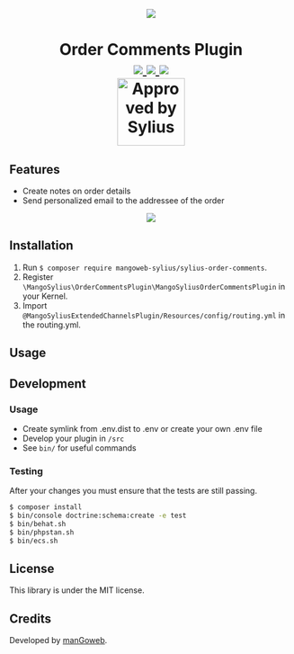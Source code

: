 <p align="center">
    <a href="https://www.mangoweb.cz/en/" target="_blank">
        <img src="https://avatars0.githubusercontent.com/u/38423357?s=200&v=4"/>
    </a>
</p>
<h1 align="center">
Order Comments Plugin
<br />
    <a href="https://packagist.org/packages/mangoweb-sylius/sylius-extended-channels" title="License" target="_blank">
        <img src="https://img.shields.io/packagist/l/mangoweb-sylius/sylius-extended-channels.svg" />
    </a>
    <a href="https://packagist.org/packages/mangoweb-sylius/sylius-extended-channels" title="Version" target="_blank">
        <img src="https://img.shields.io/packagist/v/mangoweb-sylius/sylius-extended-channels.svg" />
    </a>
    <a href="http://travis-ci.org/mangoweb-sylius/SyliusExtendedChannelsPlugin" title="Build status" target="_blank">
        <img src="https://img.shields.io/travis/mangoweb-sylius/SyliusExtendedChannelsPlugin/master.svg" />
    </a>
    <br />
    <img src="https://sylius.com/assets/badge-approved-by-sylius.png" alt="Approved by Sylius" width="120"/>
</h1>

## Features

* Create notes on order details
* Send personalized email to the addressee of the order

<p align="center">
	<img src="https://raw.githubusercontent.com/mangoweb-sylius/SyliusOrderCommentsPlugin/master/doc/admin.png"/>
</p>

## Installation

1. Run `$ composer require mangoweb-sylius/sylius-order-comments`.
2. Register `\MangoSylius\OrderCommentsPlugin\MangoSyliusOrderCommentsPlugin` in your Kernel.
4. Import `@MangoSyliusExtendedChannelsPlugin/Resources/config/routing.yml` in the routing.yml.

## Usage

## Development

### Usage

- Create symlink from .env.dist to .env or create your own .env file
- Develop your plugin in `/src`
- See `bin/` for useful commands

### Testing

After your changes you must ensure that the tests are still passing.

```bash
$ composer install
$ bin/console doctrine:schema:create -e test
$ bin/behat.sh
$ bin/phpstan.sh
$ bin/ecs.sh
```

License
-------
This library is under the MIT license.

Credits
-------
Developed by [manGoweb](https://www.mangoweb.eu/).